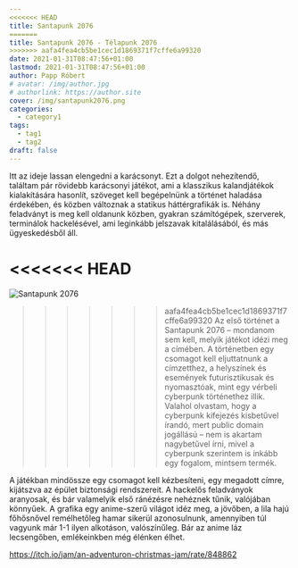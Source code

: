 ```yaml
---
<<<<<<< HEAD
title: Santapunk 2076
=======
title: Santapunk 2076 - Télapunk 2076
>>>>>>> aafa4fea4cb5be1cec1d1869371f7cffe6a99320
date: 2021-01-31T08:47:56+01:00
lastmod: 2021-01-31T08:47:56+01:00
author: Papp Róbert
# avatar: /img/author.jpg
# authorlink: https://author.site
cover: /img/santapunk2076.png
categories:
  - category1
tags:
  - tag1
  - tag2
draft: false
---
```


Itt az ideje lassan elengedni a karácsonyt. Ezt a dolgot nehezítendő, találtam pár rövidebb karácsonyi játékot, ami a klasszikus kalandjátékok kialakítására hasonlít, szöveget kell begépelnünk a történet haladása érdekében, és közben változnak a statikus háttérgrafikák is. Néhány feladványt is meg kell oldanunk közben, gyakran számítógépek, szerverek, terminálok hackelésével, ami leginkább jelszavak kitalálásából, és más ügyeskedésből áll.

<!--more-->

<<<<<<< HEAD
=======
![Santapunk 2076](/img/santapunk2076.png)

>>>>>>> aafa4fea4cb5be1cec1d1869371f7cffe6a99320
Az első történet a Santapunk 2076 – mondanom sem kell, melyik játékot idézi meg a címében. A történetben egy csomagot kell eljuttatnunk a címzetthez, a helyszínek és események futurisztikusak és nyomasztóak, mint egy vérbeli cyberpunk történethez illik. Valahol olvastam, hogy a cyberpunk kifejezés kisbetűvel írandó, mert public domain jogállású – nem is akartam nagybetűvel írni, mivel a cyberpunk szerintem is inkább egy fogalom, mintsem termék.

A játékban mindössze egy csomagot kell kézbesíteni, egy megadott címre, kijátszva az épület biztonsági rendszereit. A hackelős feladványok aranyosak, és bár valamelyik első ránézésre nehéznek tűnik, valójában könnyűek. A grafika egy anime-szerű világot idéz meg, a jövőben, a lila hajú főhősnővel remélhetőleg hamar sikerül azonosulnunk, amennyiben túl vagyunk már 1-1 ilyen alkotáson, valószínűleg. Bár az anime láz lecsengőben, emlékeinkben még élénken élhet.

https://itch.io/jam/an-adventuron-christmas-jam/rate/848862
